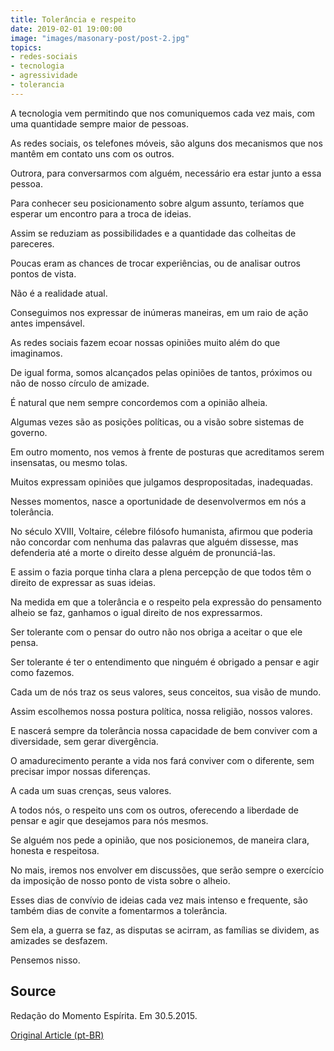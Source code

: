 ```yaml
---
title: Tolerância e respeito
date: 2019-02-01 19:00:00
image: "images/masonary-post/post-2.jpg"
topics: 
- redes-sociais
- tecnologia
- agressividade
- tolerancia
---
```


A tecnologia vem permitindo que nos comuniquemos cada vez mais, com uma
quantidade sempre maior de pessoas.

As redes sociais, os telefones móveis, são alguns dos mecanismos que nos mantêm
em contato uns com os outros.

Outrora, para conversarmos com alguém, necessário era estar junto a essa
pessoa.

Para conhecer seu posicionamento sobre algum assunto, teríamos que esperar um
encontro para a troca de ideias.

Assim se reduziam as possibilidades e a quantidade das colheitas de pareceres.

Poucas eram as chances de trocar experiências, ou de analisar outros pontos de
vista.

Não é a realidade atual.

Conseguimos nos expressar de inúmeras maneiras, em um raio de ação antes
impensável.

As redes sociais fazem ecoar nossas opiniões muito além do que imaginamos.

De igual forma, somos alcançados pelas opiniões de tantos, próximos ou não de
nosso círculo de amizade.

É natural que nem sempre concordemos com a opinião alheia.

Algumas vezes são as posições políticas, ou a visão sobre sistemas de governo.

Em outro momento, nos vemos à frente de posturas que acreditamos serem
insensatas, ou mesmo tolas.

Muitos expressam opiniões que julgamos despropositadas, inadequadas.

Nesses momentos, nasce a oportunidade de desenvolvermos em nós a tolerância.

No século XVIII, Voltaire, célebre filósofo humanista, afirmou que poderia não
concordar com nenhuma das palavras que alguém dissesse, mas defenderia até a
morte o direito desse alguém de pronunciá-las.

E assim o fazia porque tinha clara a plena percepção de que todos têm o direito
de expressar as suas ideias.

Na medida em que a tolerância e o respeito pela expressão do pensamento alheio
se faz, ganhamos o igual direito de nos expressarmos.

Ser tolerante com o pensar do outro não nos obriga a aceitar o que ele pensa.

Ser tolerante é ter o entendimento que ninguém é obrigado a pensar e agir como
fazemos.

Cada um de nós traz os seus valores, seus conceitos, sua visão de mundo.

Assim escolhemos nossa postura política, nossa religião, nossos valores.

E nascerá sempre da tolerância nossa capacidade de bem conviver com a
diversidade, sem gerar divergência.

O amadurecimento perante a vida nos fará conviver com o diferente, sem precisar
impor nossas diferenças.

A cada um suas crenças, seus valores.

A todos nós, o respeito uns com os outros, oferecendo a liberdade de pensar e
agir que desejamos para nós mesmos.

Se alguém nos pede a opinião, que nos posicionemos, de maneira clara, honesta e
respeitosa.

No mais, iremos nos envolver em discussões, que serão sempre o exercício da
imposição de nosso ponto de vista sobre o alheio.

Esses dias de convívio de ideias cada vez mais intenso e frequente, são também
dias de convite a fomentarmos a tolerância.

Sem ela, a guerra se faz, as disputas se acirram, as famílias se dividem, as
amizades se desfazem.

Pensemos nisso.

## Source
Redação do Momento Espírita.
Em 30.5.2015.


[Original Article (pt-BR)](http://momento.com.br/pt/ler_texto.php?id=4487)
